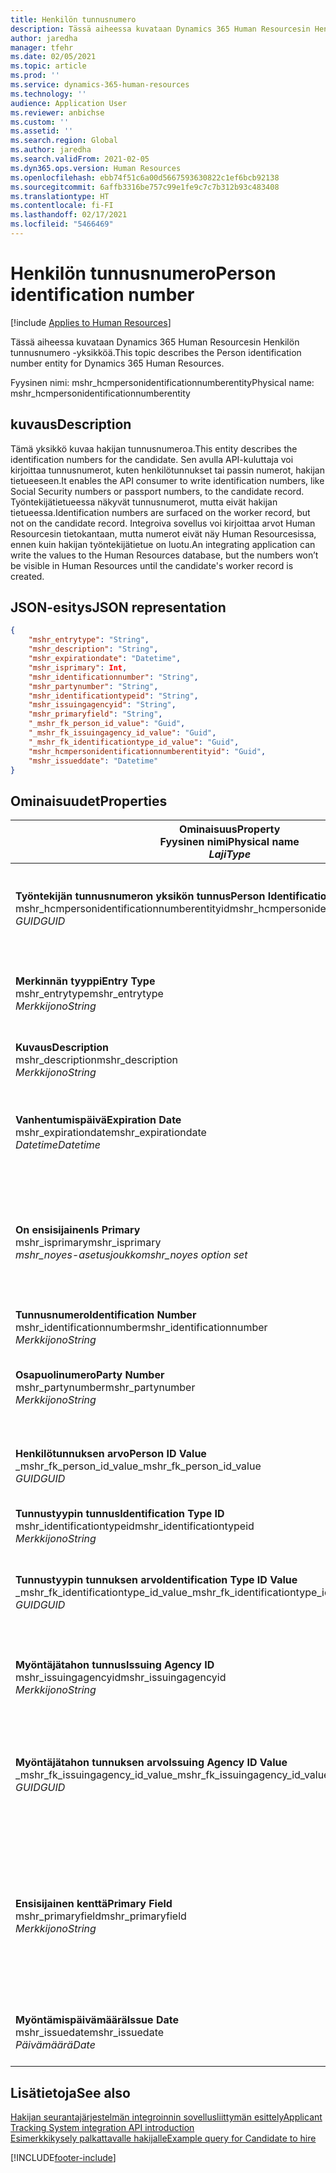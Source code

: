 ```yaml
---
title: Henkilön tunnusnumero
description: Tässä aiheessa kuvataan Dynamics 365 Human Resourcesin Henkilön tunnusnumero -yksikköä.
author: jaredha
manager: tfehr
ms.date: 02/05/2021
ms.topic: article
ms.prod: ''
ms.service: dynamics-365-human-resources
ms.technology: ''
audience: Application User
ms.reviewer: anbichse
ms.custom: ''
ms.assetid: ''
ms.search.region: Global
ms.author: jaredha
ms.search.validFrom: 2021-02-05
ms.dyn365.ops.version: Human Resources
ms.openlocfilehash: ebb74f51c6a00d5667593630822c1ef6bcb92138
ms.sourcegitcommit: 6affb3316be757c99e1fe9c7c7b312b93c483408
ms.translationtype: HT
ms.contentlocale: fi-FI
ms.lasthandoff: 02/17/2021
ms.locfileid: "5466469"
---
```

# <a name="person-identification-number"></a><span data-ttu-id="387ae-103">Henkilön tunnusnumero</span><span class="sxs-lookup"><span data-stu-id="387ae-103">Person identification number</span></span>

[!include [Applies to Human Resources](../includes/applies-to-hr.md)]

<span data-ttu-id="387ae-104">Tässä aiheessa kuvataan Dynamics 365 Human Resourcesin Henkilön tunnusnumero -yksikköä.</span><span class="sxs-lookup"><span data-stu-id="387ae-104">This topic describes the Person identification number entity for Dynamics 365 Human Resources.</span></span>

<span data-ttu-id="387ae-105">Fyysinen nimi: mshr_hcmpersonidentificationnumberentity</span><span class="sxs-lookup"><span data-stu-id="387ae-105">Physical name: mshr_hcmpersonidentificationnumberentity</span></span>

## <a name="description"></a><span data-ttu-id="387ae-106">kuvaus</span><span class="sxs-lookup"><span data-stu-id="387ae-106">Description</span></span>

<span data-ttu-id="387ae-107">Tämä yksikkö kuvaa hakijan tunnusnumeroa.</span><span class="sxs-lookup"><span data-stu-id="387ae-107">This entity describes the identification numbers for the candidate.</span></span> <span data-ttu-id="387ae-108">Sen avulla API-kuluttaja voi kirjoittaa tunnusnumerot, kuten henkilötunnukset tai passin numerot, hakijan tietueeseen.</span><span class="sxs-lookup"><span data-stu-id="387ae-108">It enables the API consumer to write identification numbers, like Social Security numbers or passport numbers, to the candidate record.</span></span> <span data-ttu-id="387ae-109">Työntekijätietueessa näkyvät tunnusnumerot, mutta eivät hakijan tietueessa.</span><span class="sxs-lookup"><span data-stu-id="387ae-109">Identification numbers are surfaced on the worker record, but not on the candidate record.</span></span> <span data-ttu-id="387ae-110">Integroiva sovellus voi kirjoittaa arvot Human Resourcesin tietokantaan, mutta numerot eivät näy Human Resourcesissa, ennen kuin hakijan työntekijätietue on luotu.</span><span class="sxs-lookup"><span data-stu-id="387ae-110">An integrating application can write the values to the Human Resources database, but the numbers won’t be visible in Human Resources until the candidate's worker record is created.</span></span>

## <a name="json-representation"></a><span data-ttu-id="387ae-111">JSON-esitys</span><span class="sxs-lookup"><span data-stu-id="387ae-111">JSON representation</span></span>

```json
{
    "mshr_entrytype": "String",
    "mshr_description": "String",
    "mshr_expirationdate": "Datetime",
    "mshr_isprimary": Int,
    "mshr_identificationnumber": "String",
    "mshr_partynumber": "String",
    "mshr_identificationtypeid": "String",
    "mshr_issuingagencyid": "String",
    "mshr_primaryfield": "String",
    "_mshr_fk_person_id_value": "Guid",
    "_mshr_fk_issuingagency_id_value": "Guid",
    "_mshr_fk_identificationtype_id_value": "Guid",
    "mshr_hcmpersonidentificationnumberentityid": "Guid",
    "mshr_issueddate": "Datetime"
}
```

## <a name="properties"></a><span data-ttu-id="387ae-112">Ominaisuudet</span><span class="sxs-lookup"><span data-stu-id="387ae-112">Properties</span></span>

| <span data-ttu-id="387ae-113">Ominaisuus</span><span class="sxs-lookup"><span data-stu-id="387ae-113">Property</span></span><br><span data-ttu-id="387ae-114">**Fyysinen nimi**</span><span class="sxs-lookup"><span data-stu-id="387ae-114">**Physical name**</span></span><br><span data-ttu-id="387ae-115">**_Laji_**</span><span class="sxs-lookup"><span data-stu-id="387ae-115">**_Type_**</span></span> | <span data-ttu-id="387ae-116">Käytä</span><span class="sxs-lookup"><span data-stu-id="387ae-116">Use</span></span> | <span data-ttu-id="387ae-117">kuvaus</span><span class="sxs-lookup"><span data-stu-id="387ae-117">Description</span></span> |
| --- | --- | --- |
| <span data-ttu-id="387ae-118">**Työntekijän tunnusnumeron yksikön tunnus**</span><span class="sxs-lookup"><span data-stu-id="387ae-118">**Person Identification Number Entity ID**</span></span><br><span data-ttu-id="387ae-119">mshr_hcmpersonidentificationnumberentityid</span><span class="sxs-lookup"><span data-stu-id="387ae-119">mshr_hcmpersonidentificationnumberentityid</span></span><br><span data-ttu-id="387ae-120">*GUID*</span><span class="sxs-lookup"><span data-stu-id="387ae-120">*GUID*</span></span> | <span data-ttu-id="387ae-121">Vain luku</span><span class="sxs-lookup"><span data-stu-id="387ae-121">Read-only</span></span><br><span data-ttu-id="387ae-122">Vaadittu</span><span class="sxs-lookup"><span data-stu-id="387ae-122">Required</span></span><br><span data-ttu-id="387ae-123">Järjestelmän luoma</span><span class="sxs-lookup"><span data-stu-id="387ae-123">System-generated</span></span> | <span data-ttu-id="387ae-124">Henkilön tunnusnumerotietueen yksilöivä ensisijainen tunnus.</span><span class="sxs-lookup"><span data-stu-id="387ae-124">Unique primary identifier for the person identification number record.</span></span> |
| <span data-ttu-id="387ae-125">**Merkinnän tyyppi**</span><span class="sxs-lookup"><span data-stu-id="387ae-125">**Entry Type**</span></span><br><span data-ttu-id="387ae-126">mshr_entrytype</span><span class="sxs-lookup"><span data-stu-id="387ae-126">mshr_entrytype</span></span><br><span data-ttu-id="387ae-127">*Merkkijono*</span><span class="sxs-lookup"><span data-stu-id="387ae-127">*String*</span></span> | <span data-ttu-id="387ae-128">Luku-Kirjoitus</span><span class="sxs-lookup"><span data-stu-id="387ae-128">Read-write</span></span><br><span data-ttu-id="387ae-129">Valinnainen</span><span class="sxs-lookup"><span data-stu-id="387ae-129">Optional</span></span> | <span data-ttu-id="387ae-130">Vapaa arvo, joka viittaa tunnusnumeron merkintätyyppiin.</span><span class="sxs-lookup"><span data-stu-id="387ae-130">Free value to reference the type of entry for the identification number.</span></span> |
| <span data-ttu-id="387ae-131">**Kuvaus**</span><span class="sxs-lookup"><span data-stu-id="387ae-131">**Description**</span></span><br><span data-ttu-id="387ae-132">mshr_description</span><span class="sxs-lookup"><span data-stu-id="387ae-132">mshr_description</span></span><br><span data-ttu-id="387ae-133">*Merkkijono*</span><span class="sxs-lookup"><span data-stu-id="387ae-133">*String*</span></span> | <span data-ttu-id="387ae-134">Luku-Kirjoitus</span><span class="sxs-lookup"><span data-stu-id="387ae-134">Read-write</span></span><br><span data-ttu-id="387ae-135">Valinnainen</span><span class="sxs-lookup"><span data-stu-id="387ae-135">Optional</span></span> | <span data-ttu-id="387ae-136">Tunnusnumeron kuvaus.</span><span class="sxs-lookup"><span data-stu-id="387ae-136">The description of the identification number.</span></span> |
| <span data-ttu-id="387ae-137">**Vanhentumispäivä**</span><span class="sxs-lookup"><span data-stu-id="387ae-137">**Expiration Date**</span></span><br><span data-ttu-id="387ae-138">mshr_expirationdate</span><span class="sxs-lookup"><span data-stu-id="387ae-138">mshr_expirationdate</span></span><br><span data-ttu-id="387ae-139">*Datetime*</span><span class="sxs-lookup"><span data-stu-id="387ae-139">*Datetime*</span></span> | <span data-ttu-id="387ae-140">Luku-Kirjoitus</span><span class="sxs-lookup"><span data-stu-id="387ae-140">Read-write</span></span><br><span data-ttu-id="387ae-141">Valinnainen</span><span class="sxs-lookup"><span data-stu-id="387ae-141">Optional</span></span> | <span data-ttu-id="387ae-142">Päivämäärä, jolloin tunnusnumero tai siihen liittyvä asiakirja vanhenee.</span><span class="sxs-lookup"><span data-stu-id="387ae-142">The date on which the identification number or associated document expires.</span></span> |
| <span data-ttu-id="387ae-143">**On ensisijainen**</span><span class="sxs-lookup"><span data-stu-id="387ae-143">**Is Primary**</span></span><br><span data-ttu-id="387ae-144">mshr_isprimary</span><span class="sxs-lookup"><span data-stu-id="387ae-144">mshr_isprimary</span></span><br><span data-ttu-id="387ae-145">*mshr_noyes-asetusjoukko*</span><span class="sxs-lookup"><span data-stu-id="387ae-145">*mshr_noyes option set*</span></span> | <span data-ttu-id="387ae-146">Luku-Kirjoitus</span><span class="sxs-lookup"><span data-stu-id="387ae-146">Read-write</span></span><br><span data-ttu-id="387ae-147">Valinnainen</span><span class="sxs-lookup"><span data-stu-id="387ae-147">Optional</span></span> | <span data-ttu-id="387ae-148">Määrittää, onko tunnusnumero tämän tunnustyypin henkilön ensisijainen tietue.</span><span class="sxs-lookup"><span data-stu-id="387ae-148">Defines whether the identification number is the primary record for the person for this identification type.</span></span> |
| <span data-ttu-id="387ae-149">**Tunnusnumero**</span><span class="sxs-lookup"><span data-stu-id="387ae-149">**Identification Number**</span></span><br><span data-ttu-id="387ae-150">mshr_identificationnumber</span><span class="sxs-lookup"><span data-stu-id="387ae-150">mshr_identificationnumber</span></span><br><span data-ttu-id="387ae-151">*Merkkijono*</span><span class="sxs-lookup"><span data-stu-id="387ae-151">*String*</span></span> | <span data-ttu-id="387ae-152">Luku-Kirjoitus</span><span class="sxs-lookup"><span data-stu-id="387ae-152">Read-write</span></span><br><span data-ttu-id="387ae-153">Vaadittu</span><span class="sxs-lookup"><span data-stu-id="387ae-153">Required</span></span> | <span data-ttu-id="387ae-154">Tunnusnumero.</span><span class="sxs-lookup"><span data-stu-id="387ae-154">The identification number.</span></span> |
| <span data-ttu-id="387ae-155">**Osapuolinumero**</span><span class="sxs-lookup"><span data-stu-id="387ae-155">**Party Number**</span></span><br><span data-ttu-id="387ae-156">mshr_partynumber</span><span class="sxs-lookup"><span data-stu-id="387ae-156">mshr_partynumber</span></span><br><span data-ttu-id="387ae-157">*Merkkijono*</span><span class="sxs-lookup"><span data-stu-id="387ae-157">*String*</span></span> | <span data-ttu-id="387ae-158">Luku-Kirjoitus</span><span class="sxs-lookup"><span data-stu-id="387ae-158">Read-write</span></span><br><span data-ttu-id="387ae-159">Vaadittu</span><span class="sxs-lookup"><span data-stu-id="387ae-159">Required</span></span> | <span data-ttu-id="387ae-160">Tunnusnumeron omistavan osapuolen (henkilön) tunnus.</span><span class="sxs-lookup"><span data-stu-id="387ae-160">The identifier of the party (person) owning the identification number.</span></span> |
| <span data-ttu-id="387ae-161">**Henkilötunnuksen arvo**</span><span class="sxs-lookup"><span data-stu-id="387ae-161">**Person ID Value**</span></span><br><span data-ttu-id="387ae-162">_mshr_fk_person_id_value</span><span class="sxs-lookup"><span data-stu-id="387ae-162">_mshr_fk_person_id_value</span></span><br><span data-ttu-id="387ae-163">*GUID*</span><span class="sxs-lookup"><span data-stu-id="387ae-163">*GUID*</span></span> | <span data-ttu-id="387ae-164">Vain luku</span><span class="sxs-lookup"><span data-stu-id="387ae-164">Read-only</span></span><br><span data-ttu-id="387ae-165">Vaadittu</span><span class="sxs-lookup"><span data-stu-id="387ae-165">Required</span></span><br><span data-ttu-id="387ae-166">Viiteavain: mshr_dirpersonentity-yksikön mshr_dirpersonentityid</span><span class="sxs-lookup"><span data-stu-id="387ae-166">Foreign key: mshr_dirpersonentityid of mshr_dirpersonentity entity</span></span> | <span data-ttu-id="387ae-167">Osapuolen (henkilön) yksilöivä tunniste.</span><span class="sxs-lookup"><span data-stu-id="387ae-167">The unique identifier of the party (person).</span></span> |
| <span data-ttu-id="387ae-168">**Tunnustyypin tunnus**</span><span class="sxs-lookup"><span data-stu-id="387ae-168">**Identification Type ID**</span></span><br><span data-ttu-id="387ae-169">mshr_identificationtypeid</span><span class="sxs-lookup"><span data-stu-id="387ae-169">mshr_identificationtypeid</span></span><br><span data-ttu-id="387ae-170">*Merkkijono*</span><span class="sxs-lookup"><span data-stu-id="387ae-170">*String*</span></span> | <span data-ttu-id="387ae-171">Luku-Kirjoitus</span><span class="sxs-lookup"><span data-stu-id="387ae-171">Read-write</span></span><br><span data-ttu-id="387ae-172">Vaadittu</span><span class="sxs-lookup"><span data-stu-id="387ae-172">Required</span></span> | <span data-ttu-id="387ae-173">Tunnusnumeron tyyppi.</span><span class="sxs-lookup"><span data-stu-id="387ae-173">The type of identification number.</span></span> |
| <span data-ttu-id="387ae-174">**Tunnustyypin tunnuksen arvo**</span><span class="sxs-lookup"><span data-stu-id="387ae-174">**Identification Type ID Value**</span></span><br><span data-ttu-id="387ae-175">_mshr_fk_identificationtype_id_value</span><span class="sxs-lookup"><span data-stu-id="387ae-175">_mshr_fk_identificationtype_id_value</span></span><br><span data-ttu-id="387ae-176">*GUID*</span><span class="sxs-lookup"><span data-stu-id="387ae-176">*GUID*</span></span> | <span data-ttu-id="387ae-177">Vain luku</span><span class="sxs-lookup"><span data-stu-id="387ae-177">Read-only</span></span><br><span data-ttu-id="387ae-178">Vaadittu</span><span class="sxs-lookup"><span data-stu-id="387ae-178">Required</span></span><br><span data-ttu-id="387ae-179">Viiteavain: mshr_hcmidentificationtypeentity-yksikön mshr_hcmidentificationtypeentityid</span><span class="sxs-lookup"><span data-stu-id="387ae-179">Foreign key: mshr_hcmidentificationtypeentityid of mshr_hcmidentificationtypeentity entity</span></span> | <span data-ttu-id="387ae-180">Järjestelmän luoma tunnustyypin yksilöivä tunnus.</span><span class="sxs-lookup"><span data-stu-id="387ae-180">System-generated unique identifier of the identification type.</span></span> |
| <span data-ttu-id="387ae-181">**Myöntäjätahon tunnus**</span><span class="sxs-lookup"><span data-stu-id="387ae-181">**Issuing Agency ID**</span></span><br><span data-ttu-id="387ae-182">mshr_issuingagencyid</span><span class="sxs-lookup"><span data-stu-id="387ae-182">mshr_issuingagencyid</span></span><br><span data-ttu-id="387ae-183">*Merkkijono*</span><span class="sxs-lookup"><span data-stu-id="387ae-183">*String*</span></span> | <span data-ttu-id="387ae-184">Luku-Kirjoitus</span><span class="sxs-lookup"><span data-stu-id="387ae-184">Read-write</span></span><br><span data-ttu-id="387ae-185">Valinnainen</span><span class="sxs-lookup"><span data-stu-id="387ae-185">Optional</span></span> | <span data-ttu-id="387ae-186">Tunnusnumeron antanut taho tai organisaatio.</span><span class="sxs-lookup"><span data-stu-id="387ae-186">The agency or organization issuing the identification number.</span></span> |
| <span data-ttu-id="387ae-187">**Myöntäjätahon tunnuksen arvo**</span><span class="sxs-lookup"><span data-stu-id="387ae-187">**Issuing Agency ID Value**</span></span><br><span data-ttu-id="387ae-188">_mshr_fk_issuingagency_id_value</span><span class="sxs-lookup"><span data-stu-id="387ae-188">_mshr_fk_issuingagency_id_value</span></span><br><span data-ttu-id="387ae-189">*GUID*</span><span class="sxs-lookup"><span data-stu-id="387ae-189">*GUID*</span></span> | <span data-ttu-id="387ae-190">Vain luku</span><span class="sxs-lookup"><span data-stu-id="387ae-190">Read-only</span></span><br><span data-ttu-id="387ae-191">Valinnainen</span><span class="sxs-lookup"><span data-stu-id="387ae-191">Optional</span></span><br><span data-ttu-id="387ae-192">Viiteavain: mshr_hcmissuingagencyentity-yksikön mshr_hcmissuingagencyentityid</span><span class="sxs-lookup"><span data-stu-id="387ae-192">Foreign key: mshr_hcmissuingagencyentityid of mshr_hcmissuingagencyentity entity</span></span> | <span data-ttu-id="387ae-193">Järjestelmän luoma tunnusnumeron myöntävän tahon yksilöivä tunnus.</span><span class="sxs-lookup"><span data-stu-id="387ae-193">System-generated unique identifier of the agency issuing the identification number.</span></span> |
| <span data-ttu-id="387ae-194">**Ensisijainen kenttä**</span><span class="sxs-lookup"><span data-stu-id="387ae-194">**Primary Field**</span></span><br><span data-ttu-id="387ae-195">mshr_primaryfield</span><span class="sxs-lookup"><span data-stu-id="387ae-195">mshr_primaryfield</span></span><br><span data-ttu-id="387ae-196">*Merkkijono*</span><span class="sxs-lookup"><span data-stu-id="387ae-196">*String*</span></span> | <span data-ttu-id="387ae-197">Vain luku</span><span class="sxs-lookup"><span data-stu-id="387ae-197">Read-only</span></span><br><span data-ttu-id="387ae-198">Vaadittu</span><span class="sxs-lookup"><span data-stu-id="387ae-198">Required</span></span> | <span data-ttu-id="387ae-199">Kenttä, jota käytetään yksikkötietueen tunnuksena.</span><span class="sxs-lookup"><span data-stu-id="387ae-199">Field to be used as an identifier of the entity record.</span></span> <span data-ttu-id="387ae-200">Osapuolen numeron, tunnustyypin tunnuksen ja tunnusnumeron yhdistelmä.</span><span class="sxs-lookup"><span data-stu-id="387ae-200">Combination of party number, identification type ID, and identification number.</span></span> |
| <span data-ttu-id="387ae-201">**Myöntämispäivämäärä**</span><span class="sxs-lookup"><span data-stu-id="387ae-201">**Issue Date**</span></span><br><span data-ttu-id="387ae-202">mshr_issuedate</span><span class="sxs-lookup"><span data-stu-id="387ae-202">mshr_issuedate</span></span><br><span data-ttu-id="387ae-203">*Päivämäärä*</span><span class="sxs-lookup"><span data-stu-id="387ae-203">*Date*</span></span> | <span data-ttu-id="387ae-204">Luku-Kirjoitus</span><span class="sxs-lookup"><span data-stu-id="387ae-204">Read-write</span></span><br><span data-ttu-id="387ae-205">Valinnainen</span><span class="sxs-lookup"><span data-stu-id="387ae-205">Optional</span></span> | <span data-ttu-id="387ae-206">Päivä, jolloin tunnusnumero myönnettiin.</span><span class="sxs-lookup"><span data-stu-id="387ae-206">The date the identification number was issued.</span></span> |

## <a name="see-also"></a><span data-ttu-id="387ae-207">Lisätietoja</span><span class="sxs-lookup"><span data-stu-id="387ae-207">See also</span></span>

[<span data-ttu-id="387ae-208">Hakijan seurantajärjestelmän integroinnin sovellusliittymän esittely</span><span class="sxs-lookup"><span data-stu-id="387ae-208">Applicant Tracking System integration API introduction</span></span>](hr-admin-integration-ats-api-introduction.md)<br>
[<span data-ttu-id="387ae-209">Esimerkkikysely palkattavalle hakijalle</span><span class="sxs-lookup"><span data-stu-id="387ae-209">Example query for Candidate to hire</span></span>](hr-admin-integration-ats-api-candidate-to-hire-example-query.md)



[!INCLUDE[footer-include](../includes/footer-banner.md)]